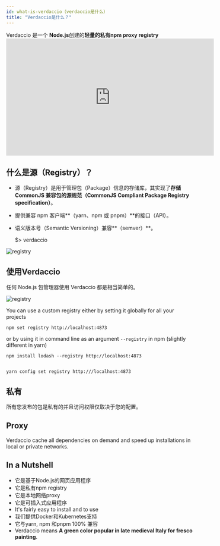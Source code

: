 ```yaml
---
id: what-is-verdaccio（verdaccio是什么）
title: "Verdaccio是什么？"
---
```


Verdaccio 是一个 **Node.js**创建的**轻量的私有npm proxy registry** <iframe width="560" height="315" src="https://www.youtube.com/embed/hDIFKzmoCaA?enablejsapi=1" frameborder="0" allow="accelerometer; autoplay; encrypted-media; gyroscope; picture-in-picture" allowfullscreen mark="crwd-mark"></iframe> 

## 什么是源（Registry）？

* 源（Registry）是用于管理包（Package）信息的存储库，其实现了**存储 CommonJS 兼容包的源规范（CommonJS Compliant Package Registry specification）**。
* 提供兼容 npm 客户端**（yarn、npm 或 pnpm）**的接口（API）。
* 语义版本号（Semantic Versioning）兼容**（semver）**。

    $> verdaccio
    

![registry](assets/verdaccio_server.gif)

## 使用Verdaccio

任何 Node.js 包管理器使用 Verdaccio 都是相当简单的。

![registry](assets/npm_install.gif)

You can use a custom registry either by setting it globally for all your projects

    npm set registry http://localhost:4873
    

or by using it in command line as an argument `--registry` in npm (slightly different in yarn)

    npm install lodash --registry http://localhost:4873
    

    yarn config set registry http:///localhost:4873
    

## 私有

所有您发布的包是私有的并且访问权限仅取决于您的配置。

## Proxy

Verdaccio cache all dependencies on demand and speed up installations in local or private networks.

## In a Nutshell

* 它是基于Node.js的网页应用程序
* 它是私有npm registry
* 它是本地网络proxy
* 它是可插入式应用程序
* It's fairly easy to install and to use
* 我们提供Docker和Kubernetes支持
* 它与yarn, npm 和pnpm 100% 兼容
* Verdaccio means **A green color popular in late medieval Italy for fresco painting**.